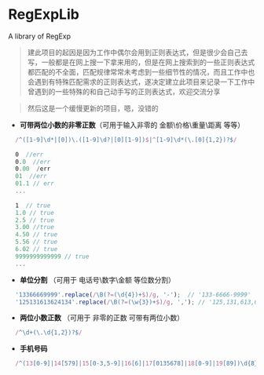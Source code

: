 # RegExpLib
A  library of RegExp
> 建此项目的起因是因为工作中偶尔会用到正则表达式，但是很少会自己去写，一般都是在网上搜一下拿来用的，但是在网上搜索到的一些正则表达式都匹配的不全面，匹配规律常常未考虑到一些细节性的情况，而且工作中也会遇到有特殊匹配需求的正则表达式，遂决定建立此项目来记录一下工作中曾遇到的一些特殊的和自己动手写的正则表达式，欢迎交流分享

> 然后这是一个缓慢更新的项目，嗯，没错的

- **可带两位小数的非零正数**（可用于输入非零的 金额\价格\重量\距离 等等）
```javaScript
  /^([1-9]\d*|[0])\.([1-9]\d?|[0][1-9])$|^[1-9]\d*(\.[0]{1,2})?$/
  
  0  //err
  0.0  //err
  0.00  /err
  01  //err
  01.1 // err
  ...
  
  1  // true
  1.0 // true
  2.5 // true
  3.00 //true
  4.50 // true
  5.56 // true
  6.02 // true
  9999999999999 // true
  ...
```

- **单位分割** （可用于 电话号\数字\金额 等位数分割）
```javaScript
  '13366669999'.replace(/\B(?=(\d{4})+$)/g, '-');  // '133-6666-9999'
  '125131613624134'.replace(/\B(?=(\w{3})+$)/g, ','); // '125,131,613,624,134'
```

- **两位小数正数** （可用于 非零的正数 可带有两位小数）
```javascript
  /^\d+(\.\d{1,2})?$/
```

- **手机号码**
```javascript
  /^(13[0-9]|14[579]|15[0-3,5-9]|16[6]|17[0135678]|18[0-9]|19[89])\d{8}$/
```
